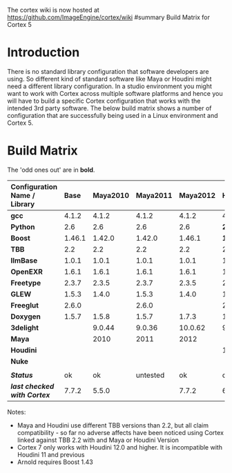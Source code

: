 The cortex wiki is now hosted at https://github.com/ImageEngine/cortex/wiki
#summary Build Matrix for Cortex 5

# Introduction #

There is no standard library configuration that software developers are using. So different kind of standard software like Maya or Houdini might need a different library configuration. In a studio environment you might want to work with Cortex across multiple software platforms and hence you will have to build a specific Cortex configuration that works with the intended 3rd party software.
The below build matrix shows a number of configuration that are successfully being used in a Linux environment and Cortex 5.

# Build Matrix #

The 'odd ones out' are in **bold**.

| Configuration Name / Library | **Base** | **Maya2010** | **Maya2011** | **Maya2012** | **Houdini11.0** | **Houdini12.0** | **Houdini12.1** | **Nuke6.0v3** | **Nuke6.3v7** | **Arnold 4.0.8.0** |
|:-----------------------------|:---------|:-------------|:-------------|:-------------|:----------------|:----------------|:----------------|:--------------|:--------------|:-------------------|
| **gcc** | 4.1.2 | 4.1.2 | 4.1.2 | 4.1.2 | 4.1.2 | 4.1.2 | 4.1.2 | **3.4.6** | 4.1.2 | 4.1.2 |
| **Python** | 2.6 | 2.6 | 2.6 | 2.6 | **2.5** | 2.6 | 2.6 | **2.5** | 2.6 | 2.6 |
| **Boost** | 1.46.1 | 1.42.0 | 1.42.0 | 1.46.1 | **1.37.0** | 1.46.1 | 1.46.1 | **1.38.0** | 1.46.1 | **1.43** |
| **TBB** | 2.2 | 2.2 | 2.2 | 2.2 | 2.2 | 2.2`*` | 2.2`*` | 2.2 | 2.2 | 2.2 |
| **IlmBase** | 1.0.1 | 1.0.1 | 1.0.1 | 1.0.1 | 1.0.1 | 1.0.1 | 1.0.1 | 1.0.1 | 1.0.1 | 1.0.1 |
| **OpenEXR** | 1.6.1 | 1.6.1 | 1.6.1 | 1.6.1 | 1.6.1 | **1.7.0** | **1.7.0** |1.6.1 | 1.6.1 | 1.6.1 |
| **Freetype** | 2.3.7 |2.3.5 | 2.3.7 | 2.3.5 | 2.3.7 | 2.3.7 | 2.3.7 | 2.3.5 | 2.3.5 | 2.3.5 |
| **GLEW** | 1.5.3 | 1.4.0 | 1.5.3 | 1.4.0 | 1.5.3 | 1.5.3 | 1.5.3 | 1.4.0 | 1.4.0 | 1.4.0 |
| **Freeglut** | 2.6.0 |  | 2.6.0 |  | 2.6.0 | 2.6.0 | 2.6.0 |  |  |  |
| **Doxygen** | 1.5.7 | 1.5.8 | 1.5.7 | 1.7.3 | 1.5.7 | 1.7.3 | 1.7.3 | 1.5.8 | 1.7.3 | 1.7.3 |
| **3delight** |   | 9.0.44 | 9.0.36 | 10.0.62 | 9.0.36 | 10.0.62 | 10.0.62 |  9.0.31 | 10.0.62 |  |
| **Maya** |   | 2010 | 2011 | 2012 |  |  |  |  |  | 2012 |
| **Houdini** |   |   |   |   | 11 | 12 | 12 |  |  |  |
| **Nuke** |   |  |   |  |  |  |  | 6.0v3 | 6.3v7 |  |
|  |   |  |   |   |  |  |  |  |  |  |
| **_Status_** | ok  | ok  | untested  | ok | ok  | ok | ok | ok | ok | ok |
| **_last checked with Cortex_** | 7.7.2 | 5.5.0 |  | 7.7.2 | 6.4.3  | 7.7.2 | 7.7.2 | 5.5.0 | 7.7.2 | 7.6.0 |

Notes:
  * Maya and Houdini use different TBB  versions than 2.2, but all claim compatibility - so far no adverse affects have been noticed using Cortex linked against TBB 2.2 with and Maya or Houdini Version
  * Cortex 7 only works with Houdini 12.0 and higher. It is incompatible with Houdini 11 and previous
  * Arnold requires Boost 1.43